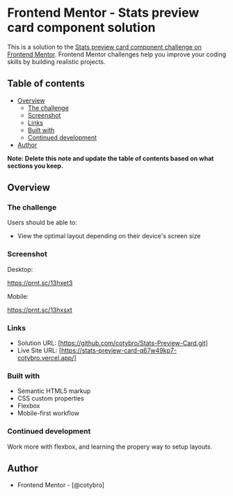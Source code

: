 # Frontend Mentor - Stats preview card component solution

This is a solution to the [Stats preview card component challenge on Frontend Mentor](https://www.frontendmentor.io/challenges/stats-preview-card-component-8JqbgoU62). Frontend Mentor challenges help you improve your coding skills by building realistic projects. 

## Table of contents

- [Overview](#overview)
  - [The challenge](#the-challenge)
  - [Screenshot](#screenshot)
  - [Links](#links)
  - [Built with](#built-with)
  - [Continued development](#continued-development)
- [Author](#author)


**Note: Delete this note and update the table of contents based on what sections you keep.**

## Overview

### The challenge

Users should be able to:

- View the optimal layout depending on their device's screen size

### Screenshot
Desktop:

https://prnt.sc/13hxet3

Mobile:

https://prnt.sc/13hxsxt

### Links

- Solution URL: [https://github.com/cotybro/Stats-Preview-Card.git]
- Live Site URL: [https://stats-preview-card-q67w49kp7-cotybro.vercel.app/]

### Built with

- Semantic HTML5 markup
- CSS custom properties
- Flexbox
- Mobile-first workflow

### Continued development

Work more with flexbox, and learning the propery way to setup layouts.

## Author

- Frontend Mentor - [@cotybro]

